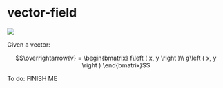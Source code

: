 # vector-field

![](https://github.com/maskrosbarn/vector-field/blob/main/demo.gif?raw=true)

Given a vector:

$$\overrightarrow{v} = \begin{bmatrix} f\left ( x, y \right )\\
g\left ( x, y \right ) \end{bmatrix}$$

To do: FINISH ME
